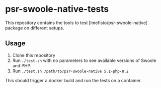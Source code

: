 # psr-swoole-native-tests

This repository contains the tools to test [imefisto/psr-swoole-native] package on different setups.

## Usage

1. Clone this repository
2. Run `./test.sh` with no parameters to see available versions of Swoole and PHP.
3. Run `./test.sh /path/to/psr-swoole-native 5.1-php-8.2`

This should trigger a docker build and run the tests on a container.
